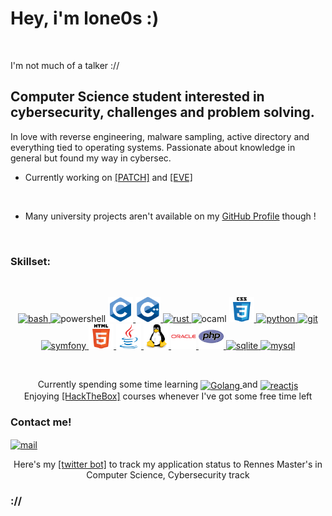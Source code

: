 # Hey, i'm lone0s :) 
<br />

I'm not much of a talker :// 
<br />

## Computer Science student interested in cybersecurity, challenges and problem solving. <br />
In love with reverse engineering, malware sampling, active directory and everything tied to operating systems.
Passionate about knowledge in general but found my way in cybersec.
<br />

- Currently working on [[PATCH]](https://github.com/lone0s/PATCH) and [[EVE]](https://github.com/lone0s/Eve)
<br />

- Many university projects aren't available on my [GitHub Profile](https://github.com/lone0s?tab=repositories) though !
<br />

### Skillset:
<br />
<p align="center"> 
<a href="https://www.gnu.org/software/bash/" target="_blank" rel="noreferrer"> 
<img src="https://www.vectorlogo.zone/logos/gnu_bash/gnu_bash-icon.svg" alt="bash" width="40" height="40"/> 
</a> 
<img src="https://www.cloudsma.com/wp-content/uploads/2018/05/powershell-e1525794127153.png" alt="powershell" width="40" height="40"/> 
</a> 
<a href="https://www.cprogramming.com/" target="_blank" rel="noreferrer"> 
<img src="https://raw.githubusercontent.com/devicons/devicon/master/icons/c/c-original.svg" alt="c" width="40" height="40"/> 
</a> 
<a href="https://www.w3schools.com/cpp/" target="_blank" rel="noreferrer"> 
<img src="https://raw.githubusercontent.com/devicons/devicon/master/icons/cplusplus/cplusplus-original.svg" alt="cplusplus" width="40" height="40"/>
</a>
<a href="https://www.rust-lang.org/fr" target="_blank" rel="noreferrer"> 
<img src="https://upload.wikimedia.org/wikipedia/commons/2/20/Rustacean-orig-noshadow.svg" alt="rust" width="40" height="40"/> 
</a>  
<img src="https://cdn.jsdelivr.net/gh/devicons/devicon/icons/ocaml/ocaml-original-wordmark.svg" alt="ocaml" width="40" height="40"/> 
</a> 
<a href="https://www.w3schools.com/css/" target="_blank" rel="noreferrer"> 
<img src="https://raw.githubusercontent.com/devicons/devicon/master/icons/css3/css3-original-wordmark.svg" alt="css3" width="40" height="40"/> 
</a> 
<a href="https://www.python.org/" target="_blank" rel="noreferrer"> 
<img src="https://upload.wikimedia.org/wikipedia/commons/thumb/c/c3/Python-logo-notext.svg/2048px-Python-logo-notext.svg.png" alt="python" width="40" height="40"/> 
</a> 
<a href="https://git-scm.com/" target="_blank" rel="noreferrer"> 
<img src="https://www.vectorlogo.zone/logos/git-scm/git-scm-icon.svg" alt="git" width="40" height="40"/> 
</a> 
<a href="https://symfony.com/" target="_blank" rel="noreferrer"> 
<img src="https://cdn.worldvectorlogo.com/logos/symfony.svg" alt="symfony" width="40" height="40"/> 
</a> 
<a href="https://www.w3.org/html/" target="_blank" rel="noreferrer"> 
<img src="https://raw.githubusercontent.com/devicons/devicon/master/icons/html5/html5-original-wordmark.svg" alt="html5" width="40" height="40"/> 
</a> 
<a href="https://www.java.com" target="_blank" rel="noreferrer"> 
<img src="https://raw.githubusercontent.com/devicons/devicon/master/icons/java/java-original.svg" alt="java" width="40" height="40"/> 
</a> 
<a href="https://www.linux.org/" target="_blank" rel="noreferrer"> 
<img src="https://raw.githubusercontent.com/devicons/devicon/master/icons/linux/linux-original.svg" alt="linux" width="40" height="40"/> 
</a> 
<a href="https://www.oracle.com/" target="_blank" rel="noreferrer"> 
<img src="https://raw.githubusercontent.com/devicons/devicon/master/icons/oracle/oracle-original.svg" alt="oracle" width="40" height="40"/> 
</a> 
<a href="https://www.php.net" target="_blank" rel="noreferrer"> 
<img src="https://raw.githubusercontent.com/devicons/devicon/master/icons/php/php-original.svg" alt="php" width="40" height="40"/> 
</a> 
<a href="https://www.sqlite.org/" target="_blank" rel="noreferrer"> 
<img src="https://www.vectorlogo.zone/logos/sqlite/sqlite-icon.svg" alt="sqlite" width="40" height="40"/> 
</a> 
<a href="https://www.mysql.com/fr/" target="_blank" rel="noreferrer"> 
<img src="https://icons-for-free.com/iconfiles/png/512/development+logo+mysql+icon-1320184807686758112.png" alt="mysql" width="40" height="40"/> 
</a> 
</p>

<br />

<p align = "center">
Currently spending some time learning <a href = "https://docs.soliditylang.org/en/v0.8.15/" target = "blank" rel = "noreferrer"> <img src = "https://go.dev/blog/go-brand/Go-Logo/PNG/Go-Logo_Blue.png" alt= "Golang" width = "40" height = "40" align = "center"/> </a>and <a href = "https://fr.reactjs.org/" target = "blank" rel = "noreferrer"> <img src = "https://upload.wikimedia.org/wikipedia/commons/thumb/4/4a/Font_Awesome_5_brands_react.svg/1200px-Font_Awesome_5_brands_react.svg.png" alt= "reactjs" width = "40" height = "40" align = "center"/></a> <br />
  Enjoying <a href = "https://academy.hackthebox.com/">[HackTheBox]</a> courses whenever I've got some free time left
</p>

### Contact me!

<p align="left">
<a href="mailto: loneos1337@gmail.com" target="blank"><img align="center" src="https://upload.wikimedia.org/wikipedia/commons/thumb/4/4f/New-email-envelope-back-symbol-in-circular-outlined-button.svg/2048px-New-email-envelope-back-symbol-in-circular-outlined-button.svg.png" alt="mail" height="40" width="40" /></a>

</p>

<p align = "center">
  Here's my <a href = "https://twitter.com/StaticVoid_Bot">[twitter bot]</a> to track my application status to Rennes Master's in Computer Science, Cybersecurity track
</p>

### ://
